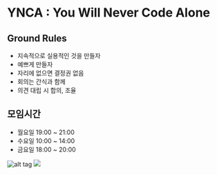 # YNCA : You Will Never Code Alone

## Ground Rules
* 지속적으로 실용적인 것을 만들자
* 예쁘게 만들자
* 자리에 없으면 결정권 없음
* 회의는 간식과 함께
* 의견 대립 시 합의, 조율

## 모임시간
* 월요일 19:00 ~ 21:00
* 수요일 10:00 ~ 14:00
* 금요일 18:00 ~ 20:00

![alt tag](https://raw.githubusercontent.com/yskoh/2014-03-YNCA/master/ynca.png)
<img src = "https://raw.githubusercontent.com/yskoh/2014-03-YNCA/master/ynca.png" style = "text-align : center;"> 
